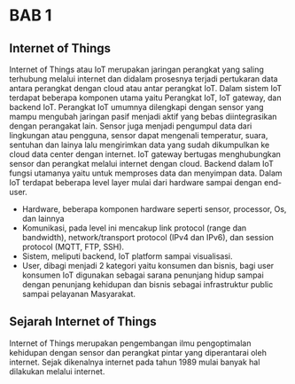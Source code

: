 # BAB 1
## Internet of Things
Internet of Things atau IoT merupakan jaringan perangkat yang saling terhubung melalui internet dan didalam prosesnya terjadi pertukaran data antara perangkat dengan cloud atau antar perangkat IoT. Dalam sistem IoT terdapat beberapa komponen utama yaitu Perangkat IoT, IoT gateway, dan backend IoT. 
Perangkat IoT umumnya dilengkapi dengan sensor yang mampu mengubah jaringan pasif menjadi aktif yang bebas diintegrasikan dengan perangakat lain. Sensor juga menjadi pengumpul data dari lingkungan atau pengguna, sensor dapat mengenali temperatur, suara, sentuhan dan lainya lalu mengirimkan data yang sudah dikumpulkan ke cloud data center dengan internet.
IoT gateway bertugas menghubungkan sensor dan perangkat melalui internet dengan cloud. Backend dalam IoT fungsi utamanya yaitu untuk memproses data dan menyimpan data.
Dalam IoT terdapat beberapa level layer mulai dari hardware sampai dengan end-user.
-	Hardware, beberapa komponen hardware seperti sensor, processor, Os, dan lainnya
-	Komunikasi, pada level ini mencakup link protocol (range dan bandwidth), network/transport protocol (IPv4 dan IPv6), dan session protocol (MQTT, FTP, SSH).
-	Sistem, meliputi backend, IoT platform sampai visualisasi.
-	User, dibagi menjadi 2 kategori yaitu konsumen dan bisnis, bagi user konsumen IoT digunakan sebagai sarana penunjang hidup sampai dengan penunjang kehidupan dan bisnis sebagai infrastruktur public sampai pelayanan Masyarakat.
## Sejarah Internet of Things
Internet of Things merupakan pengembangan ilmu pengoptimalan kehidupan dengan sensor dan perangkat pintar yang diperantarai oleh internet. Sejak dikenalnya internet pada tahun 1989 mulai banyak hal dilakukan melalui internet.